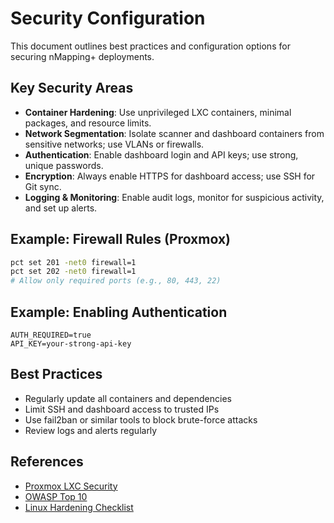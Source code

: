 # Security Configuration

This document outlines best practices and configuration options for securing nMapping+ deployments.

## Key Security Areas
- **Container Hardening**: Use unprivileged LXC containers, minimal packages, and resource limits.
- **Network Segmentation**: Isolate scanner and dashboard containers from sensitive networks; use VLANs or firewalls.
- **Authentication**: Enable dashboard login and API keys; use strong, unique passwords.
- **Encryption**: Always enable HTTPS for dashboard access; use SSH for Git sync.
- **Logging & Monitoring**: Enable audit logs, monitor for suspicious activity, and set up alerts.

## Example: Firewall Rules (Proxmox)
```bash
pct set 201 -net0 firewall=1
pct set 202 -net0 firewall=1
# Allow only required ports (e.g., 80, 443, 22)
```

## Example: Enabling Authentication
```
AUTH_REQUIRED=true
API_KEY=your-strong-api-key
```

## Best Practices
- Regularly update all containers and dependencies
- Limit SSH and dashboard access to trusted IPs
- Use fail2ban or similar tools to block brute-force attacks
- Review logs and alerts regularly

## References
- [Proxmox LXC Security](https://pve.proxmox.com/wiki/Linux_Container)
- [OWASP Top 10](https://owasp.org/www-project-top-ten/)
- [Linux Hardening Checklist](https://www.cisecurity.org/benchmark/ubuntu_linux)
